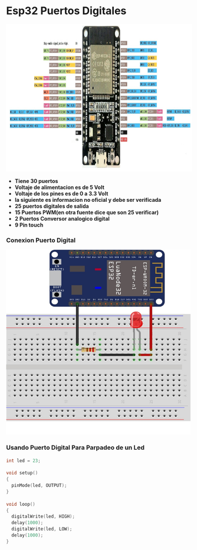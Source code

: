 # Esp32 Puertos Digitales
<img src="https://github.com/IDiegoUlises/Esp32-Puertos-Digitales/blob/main/Images/ESP32-DOIT-DEVKIT.jpg" width="1000" height="400" />

* **Tiene 30 puertos**
* **Voltaje de alimentacion es de 5 Volt**
* **Voltaje de los pines es de 0 a 3.3 Volt**
* **la siguiente es informacion no oficial y debe ser verificada**
* **25 puertos digitales de salida**
* **15 Puertos PWM(en otra fuente dice que son 25 verificar)**
* **2 Puertos Conversor analogico digital**
* **9 Pin touch**


### Conexion Puerto Digital
<img src="https://github.com/IDiegoUlises/Esp32-Puertos-Digitales/blob/main/Images/Apagar-y-prender.jpg" width="500" height="500" />

### Usando Puerto Digital Para Parpadeo de un Led
```c++
int led = 23;

void setup()
{
  pinMode(led, OUTPUT);
}

void loop()
{
  digitalWrite(led, HIGH);
  delay(1000);
  digitalWrite(led, LOW);
  delay(1000);
}
```
